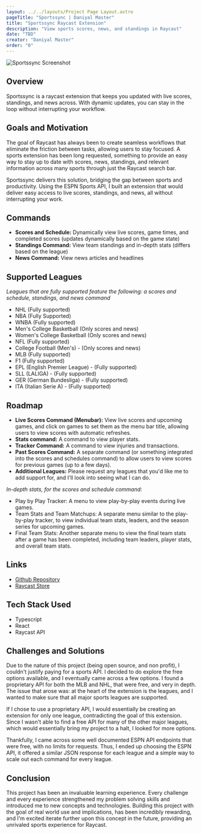```yaml
---
layout: ../../layouts/Project Page Layout.astro
pageTitle: "Sportssync | Daniyal Master"
title: "Sportssync Raycast Extension"
description: "View sports scores, news, and standings in Raycast"
date: "TBD"
creator: "Daniyal Master"
order: "0"
---
```


<img src="/sportssync 2025-01-12 at 18.05.40.webp" alt="Sportssync Screenshot">

## Overview

Sportssync is a raycast extension that keeps you updated with live scores, standings, and news across. With dynamic updates, you can stay in the loop without interrupting your workflow.

## Goals and Motivation

The goal of Raycast has always been to create seamless workflows that eliminate the friction between tasks, allowing users to stay focused. A sports extension has been long requested, something to provide an easy way to stay up to date with scores, news, standings, and relevant information across many sports through just the Raycast search bar.

Sportssync delivers this solution, bridging the gap between sports and productivity. Using the ESPN Sports API, I built an extension that would deliver easy access to live scores, standings, and news, all without interrupting your work.

## Commands

- **Scores and Schedule:** Dynamically view live scores, game times, and completed scores (updates dynamically based on the game state)
- **Standings Command:** View team standings and in-depth stats (differs based on the league)
- **News Command:** View news articles and headlines

## Supported Leagues

_Leagues that are fully supported feature the following: a scores and schedule, standings, and news command_

- NHL (Fully supported)
- NBA (Fully Supported)
- WNBA (Fully supported)
- Men's College Basketball (Only scores and news)
- Women's College Basketball (Only scores and news)
- NFL (Fully supported)
- College Football (Men's) - (Only scores and news)
- MLB (Fully supported)
- F1 (Fully supported)
- EPL (English Premier League) - (Fully supported)
- SLL (LALIGA) - (Fully supported)
- GER (German Bundesliga) - (Fully supported)
- ITA (Italian Serie A) - (Fully supported)

## Roadmap

- **Live Scores Command (Menubar):** View live scores and upcoming games, and click on games to set them as the menu bar title, allowing users to view scores with automatic refreshes.
- **Stats command:** A command to view player stats.
- **Tracker Command:** A command to view injuries and transactions.
- **Past Scores Command:** A separate command (or something integrated into the scores and schedules command) to allow users to view scores for previous games (up to a few days).
- **Additional Leagues:** Please request any leagues that you'd like me to add support for, and I'll look into seeing what I can do.

_In-depth stats, for the scores and schedule command:_

- Play by Play Tracker: A menu to view play-by-play events during live games.
- Team Stats and Team Matchups: A separate menu similar to the play-by-play tracker, to view individual team stats, leaders, and the season series for upcoming games.
- Final Team Stats: Another separate menu to view the final team stats after a game has been completed, including team leaders, player stats, and overall team stats.

## Links

- <a href="https://github.com/daniyalmaster693/sportssync" aria-label="Sportssync Github Repository" target="_blank">Github Repository</a>
- <a href="https://www.raycast.com/daniyal_master/sportssync" aria-label="Sportssync Raycast Store Page" target="_blank">Raycast Store</a>

## Tech Stack Used

- Typescript
- React
- Raycast API

## Challenges and Solutions

Due to the nature of this project (being open source, and non profit), I couldn't justify paying for a sports API. I decided to do explore the free options available, and I eventually came across a few options. I found a proprietary API for both the MLB and NHL, that were free, and very in depth. The issue that arose was: at the heart of the extension is the leagues, and I wanted to make sure that all major sports leagues are supported.

If I chose to use a proprietary API, I would essentially be creating an extension for only one league, contradicting the goal of this extension. Since I wasn't able to find a free API for many of the other major leagues, which would essentially bring my project to a halt, I looked for more options.

Thankfully, I came across some well documented ESPN API endpoints that were free, with no limits for requests. Thus, I ended up choosing the ESPN API, it offered a similar JSON response for each league and a simple way to scale out each command for every league.

## Conclusion

This project has been an invaluable learning experience. Every challenge and every experience strengthened my problem solving skills and introduced me to new concepts and technologies. Building this project with the goal of real world use and implications, has been incredibly rewarding, and I'm excited iterate further upon this concept in the future, providing an unrivaled sports experience for Raycast.
